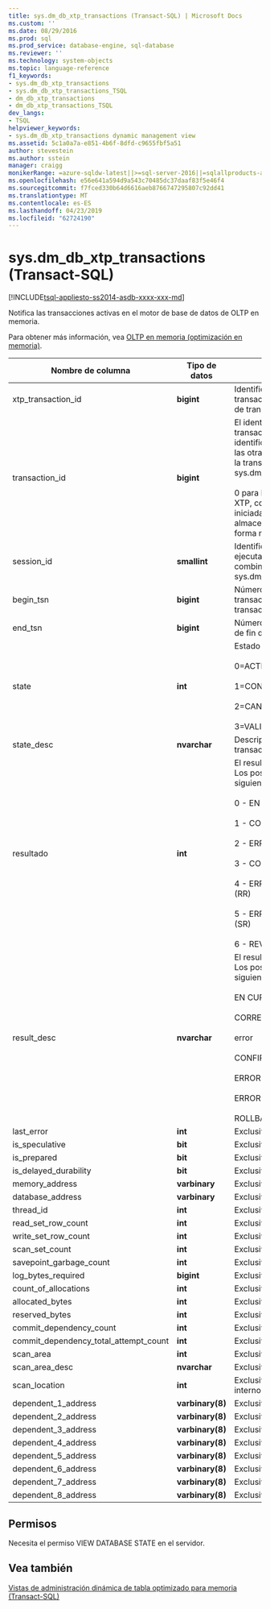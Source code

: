 ```yaml
---
title: sys.dm_db_xtp_transactions (Transact-SQL) | Microsoft Docs
ms.custom: ''
ms.date: 08/29/2016
ms.prod: sql
ms.prod_service: database-engine, sql-database
ms.reviewer: ''
ms.technology: system-objects
ms.topic: language-reference
f1_keywords:
- sys.dm_db_xtp_transactions
- sys.dm_db_xtp_transactions_TSQL
- dm_db_xtp_transactions
- dm_db_xtp_transactions_TSQL
dev_langs:
- TSQL
helpviewer_keywords:
- sys.dm_db_xtp_transactions dynamic management view
ms.assetid: 5c1a0a7a-e851-4b6f-8dfd-c9655fbf5a51
author: stevestein
ms.author: sstein
manager: craigg
monikerRange: =azure-sqldw-latest||>=sql-server-2016||=sqlallproducts-allversions||>=sql-server-linux-2017||=azuresqldb-mi-current
ms.openlocfilehash: e56e641a594d9a543c70485dc37daaf83f5e46f4
ms.sourcegitcommit: f7fced330b64d6616aeb8766747295807c92dd41
ms.translationtype: MT
ms.contentlocale: es-ES
ms.lasthandoff: 04/23/2019
ms.locfileid: "62724190"
---
```

# <a name="sysdmdbxtptransactions-transact-sql"></a>sys.dm_db_xtp_transactions (Transact-SQL)
[!INCLUDE[tsql-appliesto-ss2014-asdb-xxxx-xxx-md](../../includes/tsql-appliesto-ss2014-asdb-xxxx-xxx-md.md)]

  Notifica las transacciones activas en el motor de base de datos de OLTP en memoria.  
  
 Para obtener más información, vea [OLTP en memoria &#40;optimización en memoria&#41;](../../relational-databases/in-memory-oltp/in-memory-oltp-in-memory-optimization.md).  
    
|Nombre de columna|Tipo de datos|Descripción|  
|-----------------|---------------|-----------------|  
|xtp_transaction_id|**bigint**|Identificador interno para esta transacción en el administrador de transacciones de XTP.|  
|transaction_id|**bigint**|El identificador de la transacción. Se combina con el identificador de transacción en las otras DMV relacionadas con la transacción, como sys.dm_tran_active_transactions.<br /><br /> 0 para las transacciones solo de XTP, como las transacciones iniciadas por procedimientos almacenados compilados de forma nativa.|  
|session_id|**smallint**|Identificador de la sesión que ejecuta esta transacción. Se combina con sys.dm_exec_sessions.|  
|begin_tsn|**bigint**|Número de serie de transacciones de inicio de la transacción.|  
|end_tsn|**bigint**|Número de serie de transacción de fin de la transacción.|  
|state|**int**|Estado de la transacción:<br /><br /> 0=ACTIVA<br /><br /> 1=CONFIRMADA<br /><br /> 2=CANCELADA<br /><br /> 3=VALIDANDO|  
|state_desc|**nvarchar**|Descripción del estado de la transacción.|  
|resultado|**int**|El resultado de esta transacción. Los posibles valores son los siguientes.<br /><br /> 0 - EN CURSO<br /><br /> 1 - CORRECTO<br /><br /> 2 - ERROR<br /><br /> 3 - CONFIRMAR DEPENDENCIA<br /><br /> 4 - ERROR EN LA VALIDACIÓN (RR)<br /><br /> 5 - ERROR EN LA VALIDACIÓN (SR)<br /><br /> 6 - REVERTIR|  
|result_desc|**nvarchar**|El resultado de esta transacción. Los posibles valores son los siguientes.<br /><br /> EN CURSO<br /><br /> CORRECTA<br /><br /> error<br /><br /> CONFIRMAR DEPENDENCIA<br /><br /> ERROR EN LA VALIDACIÓN (RR)<br /><br /> ERROR EN LA VALIDACIÓN (SR)<br /><br /> ROLLBACK|  
|last_error|**int**|Exclusivamente para uso interno|  
|is_speculative|**bit**|Exclusivamente para uso interno|  
|is_prepared|**bit**|Exclusivamente para uso interno|  
|is_delayed_durability|**bit**|Exclusivamente para uso interno|  
|memory_address|**varbinary**|Exclusivamente para uso interno|  
|database_address|**varbinary**|Exclusivamente para uso interno|  
|thread_id|**int**|Exclusivamente para uso interno|  
|read_set_row_count|**int**|Exclusivamente para uso interno|  
|write_set_row_count|**int**|Exclusivamente para uso interno|  
|scan_set_count|**int**|Exclusivamente para uso interno|  
|savepoint_garbage_count|**int**|Exclusivamente para uso interno|  
|log_bytes_required|**bigint**|Exclusivamente para uso interno|  
|count_of_allocations|**int**|Exclusivamente para uso interno|  
|allocated_bytes|**int**|Exclusivamente para uso interno|  
|reserved_bytes|**int**|Exclusivamente para uso interno|  
|commit_dependency_count|**int**|Exclusivamente para uso interno|  
|commit_dependency_total_attempt_count|**int**|Exclusivamente para uso interno|  
|scan_area|**int**|Exclusivamente para uso interno|  
|scan_area_desc|**nvarchar**|Exclusivamente para uso interno|  
|scan_location|**int**|Exclusivamente para uso interno.|  
|dependent_1_address|**varbinary(8)**|Exclusivamente para uso interno|  
|dependent_2_address|**varbinary(8)**|Exclusivamente para uso interno|  
|dependent_3_address|**varbinary(8)**|Exclusivamente para uso interno|  
|dependent_4_address|**varbinary(8)**|Exclusivamente para uso interno|  
|dependent_5_address|**varbinary(8)**|Exclusivamente para uso interno|  
|dependent_6_address|**varbinary(8)**|Exclusivamente para uso interno|  
|dependent_7_address|**varbinary(8)**|Exclusivamente para uso interno|  
|dependent_8_address|**varbinary(8)**|Exclusivamente para uso interno|  
  
## <a name="permissions"></a>Permisos  
 Necesita el permiso VIEW DATABASE STATE en el servidor.  
  
## <a name="see-also"></a>Vea también  
 [Vistas de administración dinámica de tabla optimizado para memoria &#40;Transact-SQL&#41;](../../relational-databases/system-dynamic-management-views/memory-optimized-table-dynamic-management-views-transact-sql.md)  
  
  
